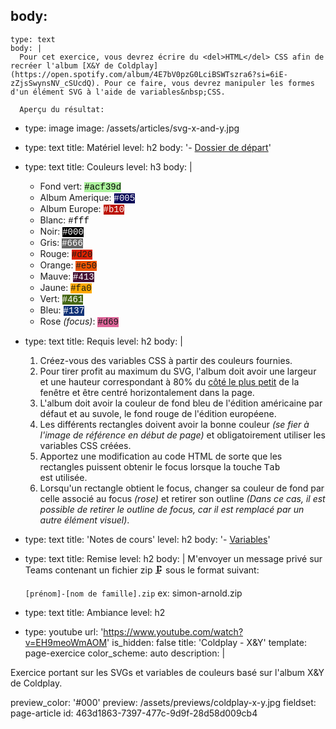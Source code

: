 body:
  -
    type: text
    body: |
      Pour cet exercice, vous devrez écrire du <del>HTML</del> CSS afin de recréer l'album [X&Y de Coldplay](https://open.spotify.com/album/4E7bV0pzG0LciBSWTszra6?si=6iE-zZjsSwynsNV_cSUcdQ). Pour ce faire, vous devrez manipuler les formes d'un élément SVG à l'aide de variables&nbsp;CSS.
      
      Aperçu du résultat:
  -
    type: image
    image: /assets/articles/svg-x-and-y.jpg
  -
    type: text
    title: Matériel
    level: h2
    body: '- [Dossier de départ](https://ex.smnarnold.com/svg/coldplay/coldplay-x-and-y.zip)'
  -
    type: text
    title: Couleurs
    level: h3
    body: |
      - Fond vert: <span style="background: #acf39d; color: #000; font-family: Courier;">#acf39d</span>
      - Album Amerique: <span style="background: #005; color: #fff; font-family: Courier;">#005</span>
      - Album Europe: <span style="background: #b10; color: #fff; font-family: Courier;">#b10</span>
      - Blanc: <span style="background: #fff; color: #000; font-family: Courier;">#fff</span>
      - Noir: <span style="background: #000; color: #fff; font-family: Courier;">#000</span>
      - Gris: <span style="background: #666; color: #fff; font-family: Courier;">#666</span>
      - Rouge: <span style="background: #d20; font-family: Courier;">#d20</span>
      - Orange: <span style="background: #e50; font-family: Courier;">#e50</span>
      - Mauve: <span style="background: #413; color: #fff; font-family: Courier;">#413</span>
      - Jaune: <span style="background: #fa0; font-family: Courier;">#fa0</span>
      - Vert: <span style="background: #461; color: #fff; font-family: Courier;">#461</span>
      - Bleu: <span style="background: #137; color: #fff; font-family: Courier;">#137</span>
      - Rose _(focus)_: <span style="background: #d69; font-family: Courier;">#d69</span>
  -
    type: text
    title: Requis
    level: h2
    body: |
      1. Créez-vous des variables CSS à partir des couleurs&nbsp;fournies.
      2. Pour tirer profit au maximum du SVG, l'album doit avoir une largeur et une hauteur correspondant à 80% du [côté le plus petit](https://smnarnold.com/cours/css/unites-de-mesure-avancees#vmin-et-vmax) de la fenêtre et être centré horizontalement dans la&nbsp;page.
      3. L'album doit avoir la couleur de fond bleu de l'édition américaine par défaut et au suvole, le fond rouge de l'édition&nbsp;européene.
      4. Les différents rectangles doivent avoir la bonne couleur _(se fier à l'image de référence en début de page)_ et obligatoirement utiliser les variables CSS&nbsp;créées.
      5. Apportez une modification au code HTML de sorte que les rectangles puissent obtenir le focus lorsque la touche <kbd>Tab</kbd> est&nbsp;utilisée.
      6. Lorsqu'un rectangle obtient le focus, changer sa couleur de fond par celle associé au focus _(rose)_ et retirer son outline _(Dans ce cas, il est possible de retirer le outline de focus, car il est remplacé par un autre élément&nbsp;visuel)_.
  -
    type: text
    title: 'Notes de cours'
    level: h2
    body: '- [Variables](https://smnarnold.com/cours/css/variables)'
  -
    type: text
    title: Remise
    level: h2
    body: |
      M'envoyer un message privé sur Teams contenant un fichier zip 🗜 sous le format suivant:
      
      `[prénom]-[nom de famille].zip`
      ex: simon-arnold.zip
  -
    type: text
    title: Ambiance
    level: h2
  -
    type: youtube
    url: 'https://www.youtube.com/watch?v=EH9meoWmAOM'
is_hidden: false
title: 'Coldplay - X&Y'
template: page-exercice
color_scheme: auto
description: |
  <p>Exercice portant sur les SVGs et variables de couleurs basé sur l'album X&Y de Coldplay.
  </p>
preview_color: '#000'
preview: /assets/previews/coldplay-x-y.jpg
fieldset: page-article
id: 463d1863-7397-477c-9d9f-28d58d009cb4

